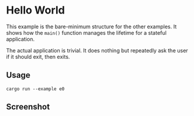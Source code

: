 # Hello World

This example is the bare-minimum structure for the other examples. It shows
how the `main()` function manages the lifetime for a stateful application.

The actual application is trivial. It does nothing but repeatedly ask the user
if it should exit, then exits.

## Usage

```
cargo run --example e0
```

## Screenshot


